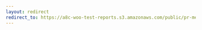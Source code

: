 ```yaml
---
layout: redirect
redirect_to: https://a8c-woo-test-reports.s3.amazonaws.com/public/pr-merge/39702/api/index.html
---
```

